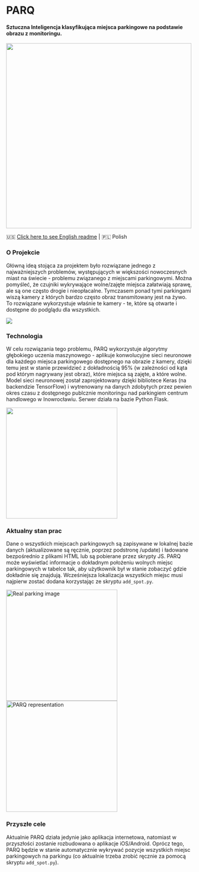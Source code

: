 # PARQ
#### Sztuczna Inteligencja klasyfikująca miejsca parkingowe na podstawie obrazu z monitoringu.

<img src="https://raw.githubusercontent.com/gstark0/Parq/master/images/logo.png" width="500">

🇺🇸 <a href="https://github.com/gstark0/Parq/blob/master/README_PL.md">Click here to see English readme</a> | 🇵🇱 Polish
### O Projekcie
Główną ideą stojąca za projektem było rozwiązane jednego z najważniejszych problemów, występujących w większości nowoczesnych miast na świecie - problemu związanego z miejscami parkingowymi. Można pomyśleć, że czujniki wykrywające wolne/zajęte miejsca załatwiają sprawę, ale są one często drogie i nieopłacalne. Tymczasem ponad tymi parkingami wiszą kamery z których bardzo często obraz transmitowany jest na żywo. To rozwiązane wykorzystuje właśnie te kamery - te, które są otwarte i dostępne do podglądu dla wszystkich.

![](https://raw.githubusercontent.com/gstark0/Parq/master/images/2.png)

### Technologia
W celu rozwiązania tego problemu, PARQ wykorzystuje algorytmy głębokiego uczenia maszynowego - aplikuje konwolucyjne sieci neuronowe dla każdego miejsca parkingowego dostępnego na obrazie z kamery, dzięki temu jest w stanie przewidzieć z dokładnością 95% (w zależności od kąta pod którym nagrywany jest obraz), które miejsca są zajęte, a które wolne. Model sieci neuronowej został zaprojektowany dzięki bibliotece Keras (na backendzie TensorFlow) i wytrenowany na danych zdobytych przez pewien okres czasu z dostępnego publcznie monitoringu nad parkingiem centrum handlowego w Inowrocławiu. Serwer działa na bazie Python Flask.

<img src="https://raw.githubusercontent.com/gstark0/Parq/master/images/mobile.png" width="300">

### Aktualny stan prac
Dane o wszystkich miejscach parkingowych są zapisywane w lokalnej bazie danych (aktualizowane są ręcznie, poprzez podstronę /update) i ładowane bezpośrednio z plikami HTML lub są pobierane przez skrypty JS. PARQ może wyświetlać informacje o dokładnym położeniu wolnych miejsc parkingowych w tabelce tak, aby użytkownik był w stanie zobaczyć gdzie dokładnie się znajdują. Wcześniejsza lokalizacja wszystkich miejsc musi najpierw zostać dodana korzystając ze skryptu `add_spot.py`.

<img alt="Real parking image" src="https://raw.githubusercontent.com/gstark0/Parq/master/images/single_column_real.png" width="300"><img alt="PARQ representation" src="https://raw.githubusercontent.com/gstark0/Parq/master/images/single_column.png" width="300">

### Przyszłe cele
Aktualnie PARQ działa jedynie jako aplikacja internetowa, natomiast w przyszłości zostanie rozbudowana o aplikacje iOS/Android. Oprócz tego, PARQ będzie w stanie automatycznie wykrywać pozycje wszystkich miejsc parkingowych na parkingu (co aktualnie trzeba zrobić ręcznie za pomocą skryptu `add_spot.py`).
